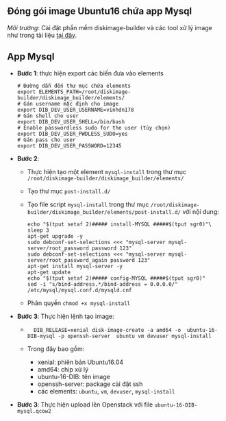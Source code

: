 ## Đóng gói image Ubuntu16 chứa app Mysql



*Môi trường*: Cài đặt phần mềm diskimage-builder và các tool xử lý image như trong tài liệu [tại đây](https://github.com/vinhducnguyen1708/Tim-hieu-OpenStack/blob/master/Image%20Create/Disk-image-builder/Diskimage-Builder.md#3).


##  App Mysql

- **Bước 1**: thực hiện export các biến đưa vào elements

    ```
    # Đường dẫn đến thư mục chứa elements
    export ELEMENTS_PATH=/root/diskimage-builder/diskimage_builder/elements/
    # Gán username mặc định cho image
    export DIB_DEV_USER_USERNAME=vinhdn178
    # Gán shell cho user
    export DIB_DEV_USER_SHELL=/bin/bash
    # Enable passwordless sudo for the user (tùy chọn)
    export DIB_DEV_USER_PWDLESS_SUDO=yes
    # Gán pass cho user
    export DIB_DEV_USER_PASSWORD=12345
    ```

- **Bước 2**:

    - Thực hiện tạo một element `mysql-install` trong thư mục `/root/diskimage-builder/diskimage_builder/elements/`
    - Tạo thư mục `post-install.d/`
    - Tạo file script `mysql-install`  trong thư mục `/root/diskimage-builder/diskimage_builder/elements/post-install.d/`
     với nội dung: 

        ```
        echo "$(tput setaf 2)##### install-MYSQL #####$(tput sgr0)"\
        sleep 3
        apt-get upgrade -y
        sudo debconf-set-selections <<< "mysql-server mysql-server/root_password password 123"
        sudo debconf-set-selections <<< "mysql-server mysql-server/root_password_again password 123"
        apt-get install mysql-server -y
        apt-get update
        echo "$(tput setaf 2)##### config-MYSQL #####$(tput sgr0)"
        sed -i "s/bind-address.*/bind-address = 0.0.0.0/" /etc/mysql/mysql.conf.d/mysqld.cnf
        ```

    - Phân quyền `chmod +x mysql-install`

- **Bước 3**: Thực hiện lệnh tạo image:
    - ```
        DIB_RELEASE=xenial disk-image-create -a amd64 -o  ubuntu-16-DIB-mysql -p openssh-server  ubuntu vm devuser mysql-install
        ```
    - Trong đây bao gồm:
        
        - xenial: phiên bản Ubuntu16.04
        - amd64: chip xử lý
        - ubuntu-16-DIB: tên image
        - openssh-server: package cài đặt ssh
        - các elements: `ubuntu`, `vm`, `devuser`, `mysql-install`
- **Bước 3**: Thực hiện upload lên Openstack với file `ubuntu-16-DIB-mysql.qcow2`


